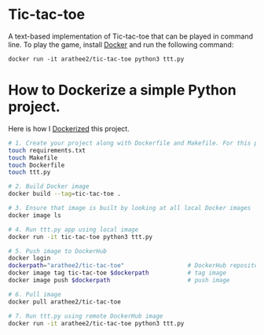 # Tic-tac-toe

A text-based implementation of Tic-tac-toe that can be played in command line. To play the game, install [Docker](https://docs.docker.com/get-docker/) and run the following command:

`docker run -it arathee2/tic-tac-toe python3 ttt.py`

# How to Dockerize a simple Python project.

Here is how I [Dockerized](https://hub.docker.com/repository/docker/arathee2/tic-tac-toe) this project.

```bash
# 1. Create your project along with Dockerfile and Makefile. For this project I created the following files.
touch requirements.txt
touch Makefile
touch Dockerfile
touch ttt.py

# 2. Build Docker image
docker build --tag=tic-tac-toe .

# 3. Ensure that image is built by looking at all local Docker images
docker image ls

# 4. Run ttt.py app using local image
docker run -it tic-tac-toe python3 ttt.py

# 5. Push image to DockerHub
docker login
dockerpath="arathee2/tic-tac-toe"                  # DockerHub repository address
docker image tag tic-tac-toe $dockerpath           # tag image
docker image push $dockerpath                      # push image

# 6. Pull image
docker pull arathee2/tic-tac-toe

# 7. Run ttt.py using remote DockerHub image
docker run -it arathee2/tic-tac-toe python3 ttt.py
```
